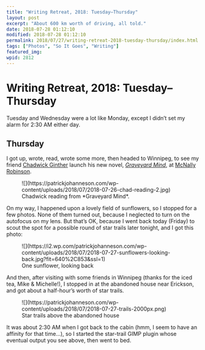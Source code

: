 ```yaml
---
title: "Writing Retreat, 2018: Tuesday–Thursday"
layout: post
excerpt: "About 600 km worth of driving, all told."
date: 2018-07-28 01:12:10
modified: 2018-07-28 01:12:10
permalink: 2018/07/27/writing-retreat-2018-tuesday-thursday/index.html
tags: ["Photos", "So It Goes", "Writing"]
featured_img: 
wpid: 2812
---
```


# Writing Retreat, 2018: Tuesday–Thursday

Tuesday and Wednesday were a lot like Monday, except I didn’t set my alarm for 2:30 AM either day.

Thursday
--------

I got up, wrote, read, wrote some more, then headed to Winnipeg, to see my friend [Chadwick Ginther](https://chadwickginther.com/) launch his new novel, [*Graveyard Mind*](https://chadwickginther.com/2018/07/17/graveyard-mind-ebook-release-day/), at [McNally Robinson](https://www.mcnallyrobinson.com).

<figure class="wp-block-image">![](https://patrickjohanneson.com/wp-content/uploads/2018/07/2018-07-26-chad-reading-2.jpg)<figcaption>Chadwick reading from *Graveyard Mind*.</figcaption></figure>On my way, I happened upon a lovely field of sunflowers, so I stopped for a few photos. None of them turned out, because I neglected to turn on the autofocus on my lens. But that’s OK, because I went back today (Friday) to scout the spot for a possible round of star trails later tonight, and I got this photo:

<figure class="wp-block-image">![](https://i2.wp.com/patrickjohanneson.com/wp-content/uploads/2018/07/2018-07-27-sunflowers-looking-back.jpg?fit=640%2C853&ssl=1)<figcaption>One sunflower, looking back</figcaption></figure>And then, after visiting with some friends in Winnipeg (thanks for the iced tea, Mike &amp; Michelle!), I stopped in at the abandoned house near Erickson, and got about a half-hour’s worth of star trails.

<figure class="wp-block-image">![](https://patrickjohanneson.com/wp-content/uploads/2018/07/2018-07-27-trails-2000px.png)<figcaption>Star trails above the abandoned house</figcaption></figure>It was about 2:30 AM when I got back to the cabin (hmm, I seem to have an affinity for that time…), so I started the star-trail GIMP plugin whose eventual output you see above, then went to bed.